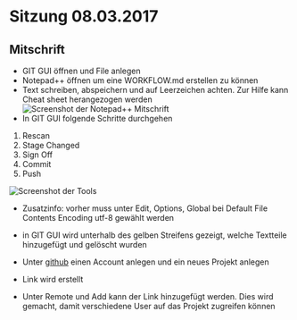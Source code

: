 # Sitzung 08.03.2017

## Mitschrift

* GIT GUI öffnen und File anlegen
* Notepad++ öffnen um eine WORKFLOW.md erstellen zu können
* Text schreiben, abspeichern und auf Leerzeichen achten. Zur Hilfe kann Cheat sheet herangezogen werden
![Screenshot der Notepad++ Mitschrift](Screenshot1.JPG) 
* In GIT GUI folgende Schritte durchgehen

1. Rescan
1. Stage Changed
1. Sign Off
1. Commit
1. Push 

![Screenshot der Tools](Screenshot2.JPG) 

* Zusatzinfo: vorher muss unter Edit, Options, Global bei Default File Contents Encoding utf-8 gewählt werden
* in GIT GUI wird unterhalb des gelben Streifens gezeigt, welche Textteile hinzugefügt und gelöscht wurden

* Unter [github](https://github.com/) einen Account anlegen und ein neues Projekt anlegen
* Link wird erstellt
* Unter Remote und Add kann der Link hinzugefügt werden. Dies wird gemacht, damit verschiedene User auf das Projekt zugreifen können